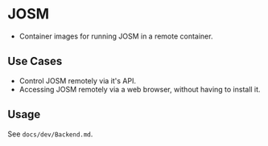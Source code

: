 # JOSM

- Container images for running JOSM in a remote container.

## Use Cases

- Control JOSM remotely via it's API.
- Accessing JOSM remotely via a web browser, without having to install it.

## Usage

See `docs/dev/Backend.md`.
